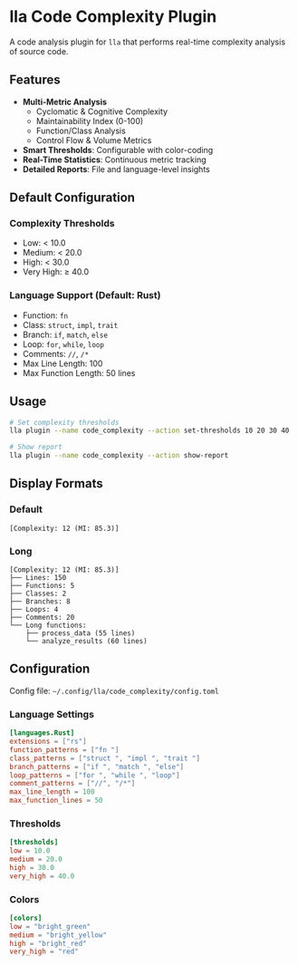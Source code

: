 # lla Code Complexity Plugin

A code analysis plugin for `lla` that performs real-time complexity analysis of source code.

## Features

- **Multi-Metric Analysis**
  - Cyclomatic & Cognitive Complexity
  - Maintainability Index (0-100)
  - Function/Class Analysis
  - Control Flow & Volume Metrics
- **Smart Thresholds**: Configurable with color-coding
- **Real-Time Statistics**: Continuous metric tracking
- **Detailed Reports**: File and language-level insights

## Default Configuration

### Complexity Thresholds

- Low: < 10.0
- Medium: < 20.0
- High: < 30.0
- Very High: ≥ 40.0

### Language Support (Default: Rust)

- Function: `fn`
- Class: `struct`, `impl`, `trait`
- Branch: `if`, `match`, `else`
- Loop: `for`, `while`, `loop`
- Comments: `//`, `/*`
- Max Line Length: 100
- Max Function Length: 50 lines

## Usage

```bash
# Set complexity thresholds
lla plugin --name code_complexity --action set-thresholds 10 20 30 40

# Show report
lla plugin --name code_complexity --action show-report
```

## Display Formats

### Default

```
[Complexity: 12 (MI: 85.3)]
```

### Long

```
[Complexity: 12 (MI: 85.3)]
├── Lines: 150
├── Functions: 5
├── Classes: 2
├── Branches: 8
├── Loops: 4
├── Comments: 20
└── Long functions:
    ├── process_data (55 lines)
    └── analyze_results (60 lines)
```

## Configuration

Config file: `~/.config/lla/code_complexity/config.toml`

### Language Settings

```toml
[languages.Rust]
extensions = ["rs"]
function_patterns = ["fn "]
class_patterns = ["struct ", "impl ", "trait "]
branch_patterns = ["if ", "match ", "else"]
loop_patterns = ["for ", "while ", "loop"]
comment_patterns = ["//", "/*"]
max_line_length = 100
max_function_lines = 50
```

### Thresholds

```toml
[thresholds]
low = 10.0
medium = 20.0
high = 30.0
very_high = 40.0
```

### Colors

```toml
[colors]
low = "bright_green"
medium = "bright_yellow"
high = "bright_red"
very_high = "red"
```
